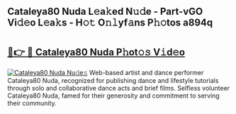 ## Cataleya80 Nuda L𝚎a𝚔ed N𝚞𝚍e - Part-vGO Vi𝚍𝚎o L𝚎a𝚔s - H𝚘𝚝 O𝚗𝚕yf𝚊ns P𝚑𝚘tos a894q

# <h2><a href="http://kf1cnl.oniu.top/?m=Cataleya80+Nuda">🔗👉 🔴 Cataleya80 Nuda P𝚑ot𝚘𝚜 V𝚒d𝚎o</a></h2>

[![Cataleya80 Nuda Nu𝚍e𝚜](https://i.imgur.com/0qMVB7G.gif)](http://kf1cnl.oniu.top/?m=Cataleya80+Nuda)
Web-based artist and dance performer Cataleya80 Nuda, recognized for publishing dance and lifestyle tutorials through solo and collaborative dance acts and brief films. Selfless volunteer Cataleya80 Nuda, famed for their generosity and commitment to serving their community.  
